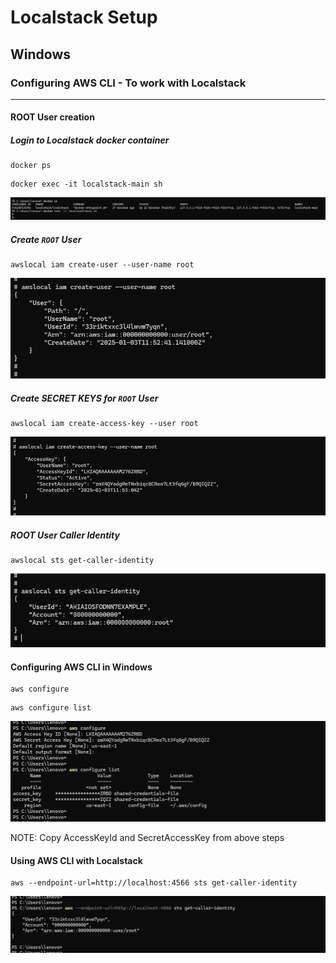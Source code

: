 # Localstack Setup

## Windows

### Configuring AWS CLI - To work with Localstack

---
#### ROOT User creation

##### Login to Localstack docker container

```
docker ps
```

```
docker exec -it localstack-main sh
```

<img src="../../Screenshots/Localstack/1DockerPS.png">

##### Create `ROOT` User

```
awslocal iam create-user --user-name root
```

<img src="../../Screenshots/Localstack/2CreateRootUser.png">

##### Create *SECRET KEYS* for `ROOT` User

```
awslocal iam create-access-key --user root
```

<img src="../../Screenshots/Localstack/3CreateSecretKeysForRootUser.png">

##### ROOT User Caller Identity

```
awslocal sts get-caller-identity
```

<img src="../../Screenshots/Localstack/4RootCallerIdentity.png">


#### Configuring AWS CLI in Windows

```
aws configure
```

```
aws configure list
```

<img src="../../Screenshots/Localstack/5ConfigureAndList.png">

NOTE: Copy AccessKeyId and SecretAccessKey from above steps

#### Using AWS CLI with Localstack

```
aws --endpoint-url=http://localhost:4566 sts get-caller-identity
```

<img src="../../Screenshots/Localstack/6RootCallerIdentityFromHost.png">
